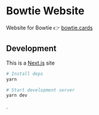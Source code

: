 # Bowtie Website

Website for Bowtie 👉 [bowtie.cards](https://bowtie.cards)

## Development

This is a [Next.js](https://nextjs.org/) site

```bash
# Install deps
yarn

# Start development server
yarn dev
```
.
